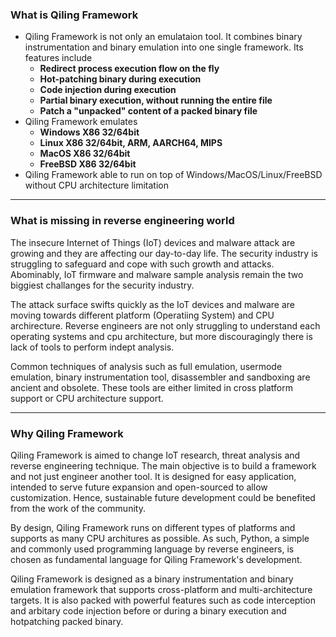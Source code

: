 ### What is Qiling Framework
- Qiling Framework is not only an emulataion tool. It combines binary instrumentation and binary emulation into one single framework. Its features include
    - **Redirect process execution flow on the fly**
    - **Hot-patching binary during execution**
    - **Code injection during execution**
    - **Partial binary execution, without running the entire file**
    - **Patch a "unpacked" content of a packed binary file**
- Qiling Framework emulates 
    - **Windows X86 32/64bit**
    - **Linux X86 32/64bit, ARM, AARCH64, MIPS**
    - **MacOS X86 32/64bit**
    - **FreeBSD X86 32/64bit**
- Qiling Framework able to run on top of Windows/MacOS/Linux/FreeBSD without CPU architecture limitation

---

### What is missing in reverse engineering world
The insecure Internet of Things (IoT) devices and malware attack are growing and they are affecting our day-to-day life. The security industry is struggling to safeguard and cope with such growth and attacks. Abominably, IoT firmware and malware sample analysis remain the two biggiest challanges for the security industry.

The attack surface swifts quickly as the IoT devices and malware are moving towards different platform (Operatiing System) and CPU archirecture. Reverse engineers are not only struggling to understand each operating systems and cpu architecture, but more discouragingly there is lack of tools to perform indept analysis.

Common techniques of analysis such as full emulation, usermode emulation, binary instrumentation tool, disassembler and sandboxing are ancient and obsolete. These tools are either limited in cross platform support or CPU architecture support.

---

### Why Qiling Framework
Qiling Framework is aimed to change IoT research, threat analysis and reverse engineering technique. The main objective is to build a framework and not just engineer another tool. It is designed for easy application, intended to serve future expansion and open-sourced to allow customization. Hence, sustainable future development could be benefited from the work of the community.

By design, Qiling Framework runs on different types of platforms and supports as many CPU architures as possible. As such, Python, a simple and commonly used programming language by reverse engineers, is chosen as fundamental language for Qiling Framework's development.

Qiling Framework is designed as a binary instrumentation and binary emulation framework that supports cross-platform and multi-architecture targets. It is also packed with powerful features such as code interception and arbitary code injection before or during a binary execution and hotpatching packed binary.
